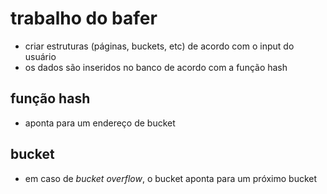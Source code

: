 # trabalho do bafer
* criar estruturas (páginas, buckets, etc) de acordo com o input do usuário
* os dados são inseridos no banco de acordo com a função hash

## função hash
* aponta para um endereço de bucket

## bucket
* em caso de *bucket overflow*, o bucket aponta para um próximo bucket
